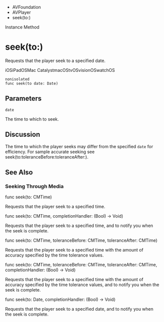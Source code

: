 

- AVFoundation
- AVPlayer
-  seek(to:) 

Instance Method

# seek(to:)

Requests that the player seek to a specified date.

iOSiPadOSMac CatalystmacOStvOSvisionOSwatchOS

``` source
nonisolated
func seek(to date: Date)
```

## Parameters 

`date`  

The time to which to seek.

## Discussion

The time to which the player seeks may differ from the specified `date` for efficiency. For sample accurate seeking see seek(to:toleranceBefore:toleranceAfter:).

## See Also

### Seeking Through Media

func seek(to: CMTime)

Requests that the player seek to a specified time.

func seek(to: CMTime, completionHandler: (Bool) -> Void)

Requests that the player seek to a specified time, and to notify you when the seek is complete.

func seek(to: CMTime, toleranceBefore: CMTime, toleranceAfter: CMTime)

Requests that the player seek to a specified time with the amount of accuracy specified by the time tolerance values.

func seek(to: CMTime, toleranceBefore: CMTime, toleranceAfter: CMTime, completionHandler: (Bool) -> Void)

Requests that the player seek to a specified time with the amount of accuracy specified by the time tolerance values, and to notify you when the seek is complete.

func seek(to: Date, completionHandler: (Bool) -> Void)

Requests that the player seek to a specified date, and to notify you when the seek is complete.

